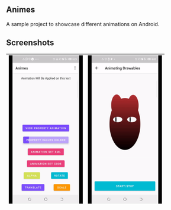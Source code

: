 ## Animes

A sample project to showcase different animations on Android.

## Screenshots

|<img src="art/anims.gif" alt="animations" width="200" >|<img src="art/anim_drawable.gif" alt="animations" width="200" >|
|:---:|:---:|